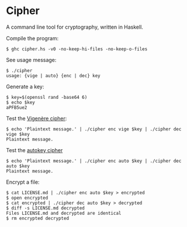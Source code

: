 # Cipher
A command line tool for cryptography, written in Haskell.

Compile the program:
```
$ ghc cipher.hs -v0 -no-keep-hi-files -no-keep-o-files
```

See usage message:
```
$ ./cipher
usage: {vige | auto} {enc | dec} key
```

Generate a key:
```
$ key=$(openssl rand -base64 6)
$ echo $key
aPFB5ue2
```

Test the [Vigenère cipher](https://en.wikipedia.org/wiki/Vigen%C3%A8re_cipher):
```
$ echo 'Plaintext message.' | ./cipher enc vige $key | ./cipher dec vige $key
Plaintext message.
```

Test the [autokey cipher](https://en.wikipedia.org/wiki/Autokey_cipher)
```
$ echo 'Plaintext message.' | ./cipher enc auto $key | ./cipher dec auto $key
Plaintext message.
```

Encrypt a file:
```
$ cat LICENSE.md | ./cipher enc auto $key > encrypted
$ open encrypted
$ cat encrypted | ./cipher dec auto $key > decrypted
$ diff -s LICENSE.md decrypted
Files LICENSE.md and decrypted are identical
$ rm encrypted decrypted
```
